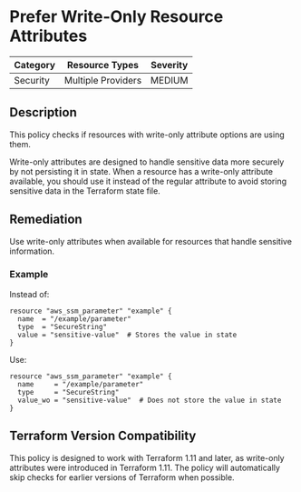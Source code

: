 # Prefer Write-Only Resource Attributes

| Category | Resource Types | Severity |
|----------|---------------|----------|
| Security | Multiple Providers | MEDIUM |

## Description

This policy checks if resources with write-only attribute options are using them.

Write-only attributes are designed to handle sensitive data more securely by not persisting it in state. When a resource has a write-only attribute available, you should use it instead of the regular attribute to avoid storing sensitive data in the Terraform state file.

## Remediation

Use write-only attributes when available for resources that handle sensitive information.

### Example

Instead of:
```hcl
resource "aws_ssm_parameter" "example" {
  name  = "/example/parameter"
  type  = "SecureString"
  value = "sensitive-value"  # Stores the value in state
}
```

Use:
```hcl
resource "aws_ssm_parameter" "example" {
  name     = "/example/parameter"
  type     = "SecureString"
  value_wo = "sensitive-value"  # Does not store the value in state
}
```

## Terraform Version Compatibility

This policy is designed to work with Terraform 1.11 and later, as write-only attributes were introduced in Terraform 1.11. The policy will automatically skip checks for earlier versions of Terraform when possible.
